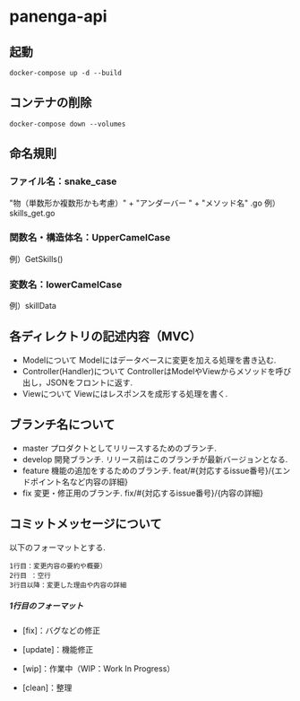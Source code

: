 # panenga-api

## 起動
`docker-compose up -d --build`

## コンテナの削除
`docker-compose down --volumes`

## 命名規則
### ファイル名：snake_case
"物（単数形か複数形かも考慮）" + "アンダーバー " + "メソッド名" .go
例）skills_get.go
### 関数名・構造体名：UpperCamelCase
例）GetSkills()
### 変数名：lowerCamelCase
例）skillData 

## 各ディレクトリの記述内容（MVC）

- Modelについて
	Modelにはデータベースに変更を加える処理を書き込む.
- Controller(Handler)について
	ControllerはModelやViewからメソッドを呼び出し，JSONをフロントに返す.
- Viewについて
    Viewにはレスポンスを成形する処理を書く.

## ブランチ名について
- master
プロダクトとしてリリースするためのブランチ.
- develop
開発ブランチ. リリース前はこのブランチが最新バージョンとなる.
- feature
機能の追加をするためのブランチ.
feat/#{対応するissue番号}/{エンドポイント名など内容の詳細}
- fix
変更・修正用のブランチ.
fix/#{対応するissue番号}/{内容の詳細}

## コミットメッセージについて

以下のフォーマットとする.
```
1行目：変更内容の要約や概要）
2行目 ：空行
3行目以降：変更した理由や内容の詳細
```

##### 1行目のフォーマット
- [fix]：バグなどの修正

- [update]：機能修正

- [wip]：作業中（WIP：Work In Progress）

- [clean]：整理
